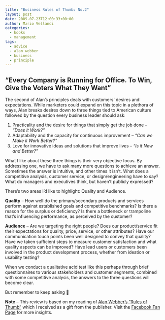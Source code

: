 ```yaml
---
title: "Business Rules of Thumb: No.2"
layout: post
date: 2009-07-23T12:00:33+00:00
author: Mario Vellandi
categories:
  - books
  - management
tags:
  - advice
  - alan webber
  - business
  - principle
---
```

## **&#8220;Every Company is Running for Office. To Win, Give the Voters What They Want&#8221;**

The second of Alan&#8217;s principles deals with customers&#8217; desires and expectations. While marketers could expand on this topic in a plethora of ways, Alan breaks desires down to three things tied to American culture followed by the question every business leader should ask:

  1. Practicality and the desire for things that simply get the job done &#8211; *&#8220;Does it Work?&#8221;*
  2. Adaptability and the capacity for continuous improvement &#8211; *&#8220;Can we Make it Work Better?&#8221;*
  3. Love for innovative ideas and solutions that improve lives &#8211; *&#8220;Is it New and Better?&#8221;*

What I like about these three things is their very objective focus. By addressing one, we have to ask many more questions to achieve an answer. Sometimes the answer is intuitive, and other times it isn&#8217;t. What does a competitive analysis, customer service, or design/engineering have to say? What do managers and executives think, but haven&#8217;t publicly expressed?

There&#8217;s two areas I&#8217;d like to highlight: Quality and Audience.

__Quality__ &#8211; How well do the primary/secondary products and services perform against established goals and competitive benchmarks? Is there a reason for the surplus or deficiency? Is there a bottleneck or trampoline that&#8217;s influencing performance, as perceived by the customer?

__Audience__ &#8211; Are we targeting the right people? Does our product/service fit their expectations for quality, price, service, or other attributes? Have our communication touch points been well designed to convey that quality? Have we taken sufficient steps to measure customer satisfaction and what quality aspects can be improved? Have lead users or customers been involved in the product development process, whether from ideation or usability testing?

When we conduct a qualitative acid test like this perhaps through brief questionnaires to various stakeholders and customer segments, combined with some competitive analysis, the answers to the three questions will become clear.

But remember to keep asking 🙂

__Note__ &#8211; This review is based on my reading of [Alan Webber&#8217;s &#8220;Rules of Thumb&#8221;](http://www.amazon.com/gp/product/0061721832?ie=UTF8&tag=melodinmarke-20&linkCode=as2&camp=1789&creative=390957&creativeASIN=0061721832) which I received as a gift from the publisher. Visit the [Facebook Fan Page](http://www.facebook.com/pages/Rules-of-Thumb-52-Truths-for-Winning-at-Business-Without-Losing-Your-Self/67409726980) for more insights.
